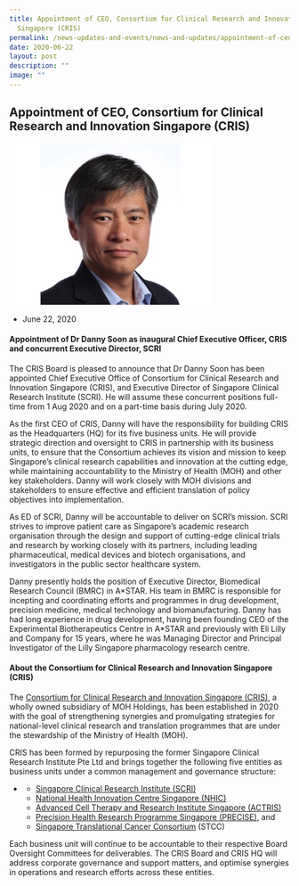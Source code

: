 ```yaml
---
title: Appointment of CEO, Consortium for Clinical Research and Innovation
  Singapore (CRIS)
permalink: /news-updates-and-events/news-and-updates/appointment-of-ceo-cris/
date: 2020-06-22
layout: post
description: ""
image: ""
---
```

Appointment of CEO, Consortium for Clinical Research and Innovation Singapore (CRIS)
------------------------------------------------------------------------------------

![](/images/Resources/june%2022,%202020.jpg)

*   June 22, 2020
    

#### Appointment of Dr Danny Soon as inaugural Chief Executive Officer, CRIS and concurrent Executive Director, SCRI

The CRIS Board is pleased to announce that Dr Danny Soon has been appointed Chief Executive Office of Consortium for Clinical Research and Innovation Singapore (CRIS), and Executive Director of Singapore Clinical Research Institute (SCRI). He will assume these concurrent positions full-time from 1 Aug 2020 and on a part-time basis during July 2020.

As the first CEO of CRIS, Danny will have the responsibility for building CRIS as the Headquarters (HQ) for its five business units. He will provide strategic direction and oversight to CRIS in partnership with its business units, to ensure that the Consortium achieves its vision and mission to keep Singapore’s clinical research capabilities and innovation at the cutting edge, while maintaining accountability to the Ministry of Health (MOH) and other key stakeholders. Danny will work closely with MOH divisions and stakeholders to ensure effective and efficient translation of policy objectives into implementation.

As ED of SCRI, Danny will be accountable to deliver on SCRI’s mission. SCRI strives to improve patient care as Singapore’s academic research organisation through the design and support of cutting-edge clinical trials and research by working closely with its partners, including leading pharmaceutical, medical devices and biotech organisations, and investigators in the public sector healthcare system.

Danny presently holds the position of Executive Director, Biomedical Research Council (BMRC) in A\*STAR. His team in BMRC is responsible for incepting and coordinating efforts and programmes in drug development, precision medicine, medical technology and biomanufacturing. Danny has had long experience in drug development, having been founding CEO of the Experimental Biotherapeutics Centre in A\*STAR and previously with Eli Lilly and Company for 15 years, where he was Managing Director and Principal Investigator of the Lilly Singapore pharmacology research centre.

#### About the Consortium for Clinical Research and Innovation Singapore (CRIS)

The [Consortium for Clinical Research and Innovation Singapore (CRIS)](https://www.cris.sg/), a wholly owned subsidiary of MOH Holdings, has been established in 2020 with the goal of strengthening synergies and promulgating strategies for national-level clinical research and translation programmes that are under the stewardship of the Ministry of Health (MOH).

CRIS has been formed by repurposing the former Singapore Clinical Research Institute Pte Ltd and brings together the following five entities as business units under a common management and governance structure:

*   *   [Singapore Clinical Research Institute (SCRI)](https://www.scri.edu.sg/)
    *   [National Health Innovation Centre Singapore (NHIC)](https://nhic.sg/web/)
    *   [Advanced Cell Therapy and Research Institute Singapore (ACTRIS)](https://www.actris.sg/)
    *   [Precision Health Research Programme Singapore (PRECISE)](https://www.npm.sg/), and
    *   [Singapore Translational Cancer Consortium](https://www.stcc.sg/) (STCC)

Each business unit will continue to be accountable to their respective Board Oversight Committees for deliverables. The CRIS Board and CRIS HQ will address corporate governance and support matters, and optimise synergies in operations and research efforts across these entities.